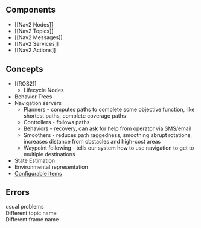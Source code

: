 
## Components
* [[Nav2 Nodes]]
* [[Nav2 Topics]]
* [[Nav2 Messages]]
* [[Nav2 Services]]
* [[Nav2 Actions]]


## Concepts
* [[ROS2]]
	* Lifecycle Nodes
* Behavior Trees
* Navigation servers
	* Planners - computes paths to complete some objective function, like shortest paths, complete coverage paths
	* Controllers - follows paths
	* Behaviors - recovery, can ask for help from operator via SMS/email
	* Smoothers - reduces path raggedness, smoothing abrupt rotations, increases distance from obstacles and high-cost areas
	* Waypoint following - tells our system how to use navigation to get to multiple destinations
* State Estimation
* Environmental representation
* [Configurable items](https://navigation.ros.org/configuration/index.html)


## Errors
usual problems  
Different topic name  
Different frame name